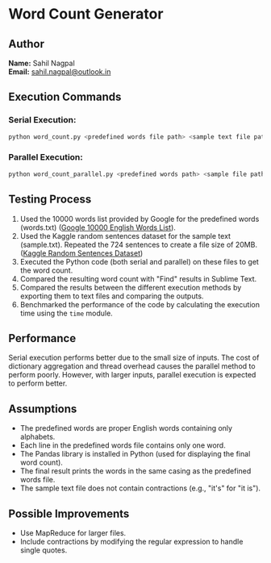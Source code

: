 # Word Count Generator

## Author
**Name:** Sahil Nagpal  
**Email:** sahil.nagpal@outlook.in

## Execution Commands

### Serial Execution:
```bash
python word_count.py <predefined words file path> <sample text file path>
```

### Parallel Execution:
```bash
python word_count_parallel.py <predefined words path> <sample file path> <number of processes>
```

## Testing Process
1. Used the 10000 words list provided by Google for the predefined words (words.txt) ([Google 10000 English Words List](https://github.com/first20hours/google-10000-english/blob/master/google-10000-english.txt)). 
2. Used the Kaggle random sentences dataset for the sample text (sample.txt). Repeated the 724 sentences to create a file size of 20MB.
([Kaggle Random Sentences Dataset](https://www.kaggle.com/datasets/nikitricky/random-english-sentences))
3. Executed the Python code (both serial and parallel) on these files to get the word count.
4. Compared the resulting word count with "Find" results in Sublime Text.
5. Compared the results between the different execution methods by exporting them to text files and comparing the outputs.
6. Benchmarked the performance of the code by calculating the execution time using the `time` module.

## Performance
Serial execution performs better due to the small size of inputs. The cost of dictionary aggregation and thread overhead causes the parallel method to perform poorly. However, with larger inputs, parallel execution is expected to perform better.

## Assumptions
- The predefined words are proper English words containing only alphabets.
- Each line in the predefined words file contains only one word.
- The Pandas library is installed in Python (used for displaying the final word count).
- The final result prints the words in the same casing as the predefined words file.
- The sample text file does not contain contractions (e.g., "it's" for "it is").

## Possible Improvements
- Use MapReduce for larger files.
- Include contractions by modifying the regular expression to handle single quotes.
